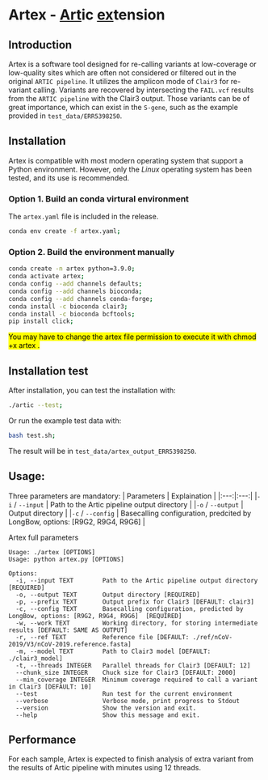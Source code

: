 # Artex - <u>Art</u>ic <u>ex</u>tension

## Introduction
Artex is a software tool designed for re-calling variants at low-coverage or low-quality sites which are often not considered or filtered out in the original `ARTIC pipeline`. It utilizes the amplicon mode of `Clair3` for re-variant calling. Variants are recovered by intersecting the `FAIL.vcf` results from the `ARTIC pipeline` with the Clair3 output. Those variants can be of great importance, which can exist in the `S-gene`, such as the example provided in `test_data/ERR5398250`.


## Installation 
Artex is compatible with most modern operating system that support a Python environment. However, only the _Linux_ operating system has been tested, and its use is recommended.

### Option 1.  Build an conda virtural environment
The `artex.yaml` file is included in the release.
```bash
conda env create -f artex.yaml;
```

### Option 2. Build the environment manually
```bash
conda create -n artex python=3.9.0;
conda activate artex;
conda config --add channels defaults;
conda config --add channels bioconda;
conda config --add channels conda-forge;
conda install -c bioconda clair3;
conda install -c bioconda bcftools;
pip install click;
```
<mark>You may have to change the artex file permission to execute it with chmod +x artex .</mark>


## Installation test
After installation, you can test the installation with:
```bash
./artic --test;
```
Or run the example test data with:
```bash
bash test.sh;
```
The result will be in `test_data/artex_output_ERR5398250`.


## Usage:
Three parameters are mandatory:
| Parameters | Explaination |
|:---:|:---:|
|`-i` / `--input`  | Path to the Artic pipeline output directory |
|`-o` / `--output` | Output directory |
|`-c` / `--config` | Basecalling configuration, predcited by LongBow, options: [R9G2, R9G4, R9G6] |


Artex full parameters
```
Usage: ./artex [OPTIONS]
Usage: python artex.py [OPTIONS]

Options:
  -i, --input TEXT        Path to the Artic pipeline output directory  [REQUIRED]
  -o, --output TEXT       Output directory [REQUIRED]
  -p, --prefix TEXT       Output prefix for Clair3 [DEFAULT: clair3]
  -c, --config TEXT       Basecalling configuration, predicted by LongBow, options: [R9G2, R9G4, R9G6]  [REQUIRED]
  -w, --work TEXT         Working directory, for storing intermediate results [DEFAULT: SAME AS OUTPUT]
  -r, --ref TEXT          Reference file [DEFAULT: ./ref/nCoV-2019/V3/nCoV-2019.reference.fasta]
  -m, --model TEXT        Path to Clair3 model [DEFAULT: ./clair3_model]
  -t, --threads INTEGER   Parallel threads for Clair3 [DEFAULT: 12]
  --chunk_size INTEGER    Chuck size for Clair3 [DEFAULT: 2000]
  --min_coverage INTEGER  Minimum coverage required to call a variant in Clair3 [DEFAULT: 10]
  --test                  Run test for the current environment
  --verbose               Verbose mode, print progress to Stdout
  --version               Show the version and exit.
  --help                  Show this message and exit.
```
## Performance
For each sample, Artex is expected to finish analysis of extra variant from the results of Artic pipeline with minutes using 12 threads.


